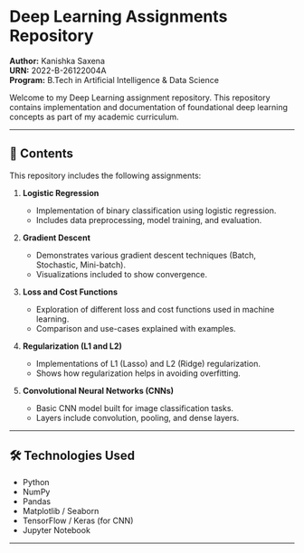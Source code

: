 # Deep Learning Assignments Repository

**Author:** Kanishka Saxena  
**URN:** 2022-B-26122004A  
**Program:** B.Tech in Artificial Intelligence & Data Science  

Welcome to my Deep Learning assignment repository. This repository contains implementation and documentation of foundational deep learning concepts as part of my academic curriculum.

---

## 📂 Contents

This repository includes the following assignments:

1. **Logistic Regression**
   - Implementation of binary classification using logistic regression.
   - Includes data preprocessing, model training, and evaluation.

2. **Gradient Descent**
   - Demonstrates various gradient descent techniques (Batch, Stochastic, Mini-batch).
   - Visualizations included to show convergence.

3. **Loss and Cost Functions**
   - Exploration of different loss and cost functions used in machine learning.
   - Comparison and use-cases explained with examples.

4. **Regularization (L1 and L2)**
   - Implementations of L1 (Lasso) and L2 (Ridge) regularization.
   - Shows how regularization helps in avoiding overfitting.

5. **Convolutional Neural Networks (CNNs)**
   - Basic CNN model built for image classification tasks.
   - Layers include convolution, pooling, and dense layers.

---

## 🛠️ Technologies Used

- Python
- NumPy
- Pandas
- Matplotlib / Seaborn
- TensorFlow / Keras (for CNN)
- Jupyter Notebook

---
